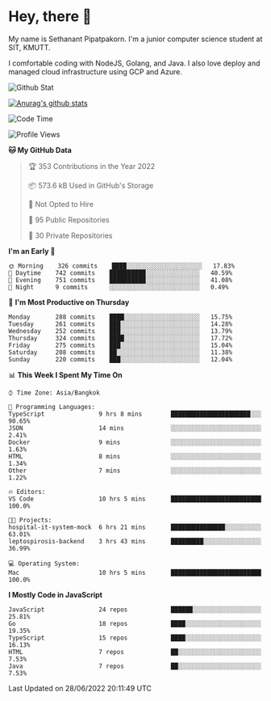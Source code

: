 # Hey, there 🙌
My name is Sethanant Pipatpakorn. I'm a junior computer science student at SIT, KMUTT.

I comfortable coding with NodeJS, Golang, and Java. I also love deploy and managed cloud infrastructure using GCP and Azure.

![Github Stat](https://github-profile-summary-cards.vercel.app/api/cards/profile-details?username=thetkpark&theme=dracula)

[![Anurag's github stats](https://github-readme-stats.vercel.app/api?username=thetkpark&count_private=true&show_icons=true&theme=tokyonight)](https://github.com/anuraghazra/github-readme-stats)

<!--START_SECTION:waka-->
![Code Time](http://img.shields.io/badge/Code%20Time-0%20secs-blue)

![Profile Views](http://img.shields.io/badge/Profile%20Views-0-blue)

**🐱 My GitHub Data** 

> 🏆 353 Contributions in the Year 2022
 > 
> 📦 573.6 kB Used in GitHub's Storage 
 > 
> 🚫 Not Opted to Hire
 > 
> 📜 95 Public Repositories 
 > 
> 🔑 30 Private Repositories  
 > 
**I'm an Early 🐤** 

```text
🌞 Morning    326 commits    ████░░░░░░░░░░░░░░░░░░░░░   17.83% 
🌆 Daytime    742 commits    ██████████░░░░░░░░░░░░░░░   40.59% 
🌃 Evening    751 commits    ██████████░░░░░░░░░░░░░░░   41.08% 
🌙 Night      9 commits      ░░░░░░░░░░░░░░░░░░░░░░░░░   0.49%

```
📅 **I'm Most Productive on Thursday** 

```text
Monday       288 commits    ████░░░░░░░░░░░░░░░░░░░░░   15.75% 
Tuesday      261 commits    ███░░░░░░░░░░░░░░░░░░░░░░   14.28% 
Wednesday    252 commits    ███░░░░░░░░░░░░░░░░░░░░░░   13.79% 
Thursday     324 commits    ████░░░░░░░░░░░░░░░░░░░░░   17.72% 
Friday       275 commits    ███░░░░░░░░░░░░░░░░░░░░░░   15.04% 
Saturday     208 commits    ██░░░░░░░░░░░░░░░░░░░░░░░   11.38% 
Sunday       220 commits    ███░░░░░░░░░░░░░░░░░░░░░░   12.04%

```


📊 **This Week I Spent My Time On** 

```text
⌚︎ Time Zone: Asia/Bangkok

💬 Programming Languages: 
TypeScript               9 hrs 8 mins        ██████████████████████░░░   90.65% 
JSON                     14 mins             ░░░░░░░░░░░░░░░░░░░░░░░░░   2.41% 
Docker                   9 mins              ░░░░░░░░░░░░░░░░░░░░░░░░░   1.63% 
HTML                     8 mins              ░░░░░░░░░░░░░░░░░░░░░░░░░   1.34% 
Other                    7 mins              ░░░░░░░░░░░░░░░░░░░░░░░░░   1.22%

🔥 Editors: 
VS Code                  10 hrs 5 mins       █████████████████████████   100.0%

🐱‍💻 Projects: 
hospital-it-system-mock  6 hrs 21 mins       ███████████████░░░░░░░░░░   63.01% 
leptospirosis-backend    3 hrs 43 mins       █████████░░░░░░░░░░░░░░░░   36.99%

💻 Operating System: 
Mac                      10 hrs 5 mins       █████████████████████████   100.0%

```

**I Mostly Code in JavaScript** 

```text
JavaScript               24 repos            ██████░░░░░░░░░░░░░░░░░░░   25.81% 
Go                       18 repos            ████░░░░░░░░░░░░░░░░░░░░░   19.35% 
TypeScript               15 repos            ████░░░░░░░░░░░░░░░░░░░░░   16.13% 
HTML                     7 repos             ██░░░░░░░░░░░░░░░░░░░░░░░   7.53% 
Java                     7 repos             ██░░░░░░░░░░░░░░░░░░░░░░░   7.53%

```



 Last Updated on 28/06/2022 20:11:49 UTC
<!--END_SECTION:waka-->
